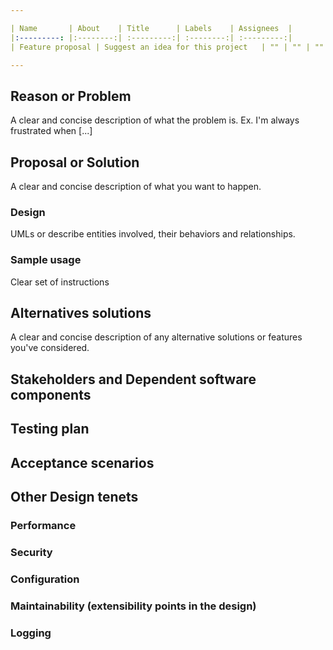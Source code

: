 ```yaml
---

| Name       | About    | Title      | Labels    | Assignees  |
|:---------: |:--------:| :---------:| :--------:| :---------:|
| Feature proposal | Suggest an idea for this project   | "" | "" | "" |

---
```


## Reason or Problem

A clear and concise description of what the problem is. Ex. I'm always frustrated when [...]

## Proposal or Solution

A clear and concise description of what you want to happen.

### Design

UMLs or describe entities involved, their behaviors and relationships.

### Sample usage

Clear set of instructions

## Alternatives solutions

A clear and concise description of any alternative solutions or features you've considered.

## Stakeholders and Dependent software components

## Testing plan

## Acceptance scenarios

## Other Design tenets

### Performance

### Security

### Configuration

### Maintainability (extensibility points in the design)

### Logging
